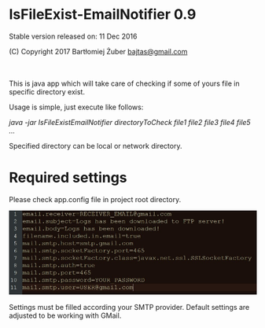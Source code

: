 IsFileExist-EmailNotifier 0.9
==================
Stable version released on: 11 Dec 2016

(C) Copyright 2017 Bartłomiej Żuber <bajtas@gmail.com>

<br/><br/>
This is java app which will take care of checking if some of yours file in specific directory exist.

Usage is simple, just execute like follows:

<i>java -jar IsFileExistEmailNotifier directoryToCheck file1 file2 file3 file4 file5 ...</i>

Specified directory can be local or network directory.

Required settings
==================

Please check app.config file in project root directory.

![Alt text](/img/app_config.jpg?raw=true "How APP config looks")

Settings must be filled according your SMTP provider.
Default settings are adjusted to be working with GMail.
